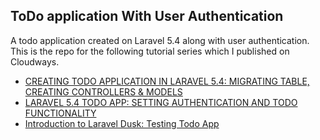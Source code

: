 ## ToDo application With User Authentication

A todo application created on Laravel 5.4 along with user authentication. This is the repo for the following tutorial series which I published on Cloudways.

* [CREATING TODO APPLICATION IN LARAVEL 5.4: MIGRATING TABLE, CREATING CONTROLLERS & MODELS](https://www.cloudways.com/blog/laravel-5-4-todo-app-setting-authentication-functionality/)
* [LARAVEL 5.4 TODO APP: SETTING AUTHENTICATION AND TODO FUNCTIONALITY](https://www.cloudways.com/blog/laravel-5-4-todo-app-setting-authentication-functionality/)
* [Introduction to Laravel Dusk: Testing Todo App](http://www.cloudways.com/blog/laravel-dusk-testing-todo-app/)